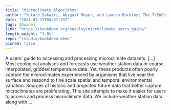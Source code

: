 ```yaml
---
title: "Microclimate Algorithms"
author: "Yutaro Sakairi, Abigail Meyer, and Lauren Buckley; The TrEnCh Project, University of Washington"
date: "2021-07-13T04:07:25Z"
tags: [Guide]
link: "https://bookdown.org/huckley/microclimate_users_guide/"
length_weight: "3.8%"
repo: "rstudio/bookdown-demo"
pinned: false
---
```


A users’ guide to accessing and processing microclimate datasets. [...] Most ecological analyses and forecasts use weather station data or coarse interpolated, gridded temperature data. Yet, these products often poorly capture the microclimates experienced by organisms that live near the surface and respond to fine scale spatial and temporal environmental variation. Sources of historic and projected future data that better capture microclimates are proliferating. This site attempts to make it easier for users to access and process microclimate data. We include weather station data along with ...

